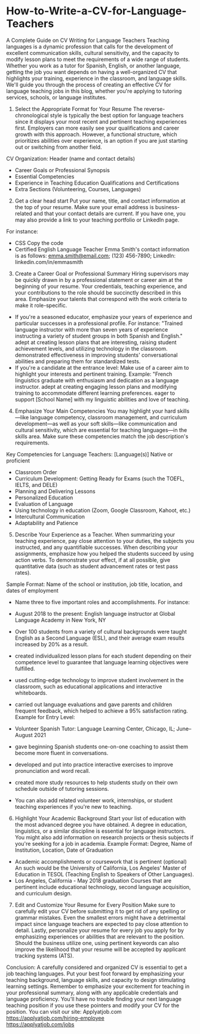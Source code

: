# How-to-Write-a-CV-for-Language-Teachers
A Complete Guide on CV Writing for Language Teachers
Teaching languages is a dynamic profession that calls for the development of excellent communication skills, cultural sensitivity, and the capacity to modify lesson plans to meet the requirements of a wide range of students. Whether you work as a tutor for Spanish, English, or another language, getting the job you want depends on having a well-organized CV that highlights your training, experience in the classroom, and language skills. We'll guide you through the process of creating an effective CV for language teaching jobs in this blog, whether you're applying to tutoring services, schools, or language institutes.

1. Select the Appropriate Format for Your Resume
The reverse-chronological style is typically the best option for language teachers since it displays your most recent and pertinent teaching experiences first. Employers can more easily see your qualifications and career growth with this approach. However, a functional structure, which prioritizes abilities over experience, is an option if you are just starting out or switching from another field.

CV Organization: Header (name and contact details)
- Career Goals or Professional Synopsis
- Essential Competencies
- Experience in Teaching Education Qualifications and Certifications
- Extra Sections (Volunteering, Courses, Languages)

2. Get a clear head start
Put your name, title, and contact information at the top of your resume. Make sure your email address is business-related and that your contact details are current. If you have one, you may also provide a link to your teaching portfolio or LinkedIn page.

For instance:
- CSS Copy the code
- Certified English Language Teacher Emma Smith's contact information is as follows: emma.smith@email.com; (123) 456-7890; LinkedIn: linkedin.com/in/emmasmith 

3. Create a Career Goal or Professional Summary
Hiring supervisors may be quickly drawn in by a professional statement or career aim at the beginning of your resume. Your credentials, teaching experience, and your contributions to the role should be succinctly described in this area. Emphasize your talents that correspond with the work criteria to make it role-specific.
- If you're a seasoned educator, emphasize your years of experience and particular successes in a professional profile.
For instance: "Trained language instructor with more than seven years of experience instructing a variety of student groups in both Spanish and English." adept at creating lesson plans that are interesting, raising student achievement levels, and utilizing technology in the classroom. demonstrated effectiveness in improving students' conversational abilities and preparing them for standardized tests.
- If you're a candidate at the entrance level: Make use of a career aim to highlight your interests and pertinent training.
Example: "French linguistics graduate with enthusiasm and dedication as a language instructor. adept at creating engaging lesson plans and modifying training to accommodate different learning preferences. eager to support [School Name] with my linguistic abilities and love of teaching.

4. Emphasize Your Main Competencies
You may highlight your hard skills—like language competency, classroom management, and curriculum development—as well as your soft skills—like communication and cultural sensitivity, which are essential for teaching languages—in the skills area. Make sure these competencies match the job description's requirements.

Key Competencies for Language Teachers: [Language(s)] Native or proficient
- Classroom Order
- Curriculum Development: Getting Ready for Exams (such the TOEFL, IELTS, and DELE)
- Planning and Delivering Lessons
- Personalized Education
-  Evaluation of Language
- Using technology in education (Zoom, Google Classroom, Kahoot, etc.)
- Intercultural Communication
- Adaptability and Patience

5. Describe Your Experience as a Teacher.
When summarizing your teaching experience, pay close attention to your duties, the subjects you instructed, and any quantifiable successes. When describing your assignments, emphasize how you helped the students succeed by using action verbs. To demonstrate your effect, if at all possible, give quantitative data (such as student advancement rates or test pass rates).

Sample Format:
Name of the school or institution, job title, location, and dates of employment

- Name three to five important roles and accomplishments.
For instance:
- August 2018 to the present: English language instructor at Global Language Academy in New York, NY

- Over 100 students from a variety of cultural backgrounds were taught English as a Second Language (ESL), and their average exam results increased by 20% as a result.
- created individualized lesson plans for each student depending on their competence level to guarantee that language learning objectives were fulfilled.
- used cutting-edge technology to improve student involvement in the classroom, such as educational applications and interactive whiteboards.
- carried out language evaluations and gave parents and children frequent feedback, which helped to achieve a 95% satisfaction rating.
Example for Entry Level:
- Volunteer Spanish Tutor: Language Learning Center, Chicago, IL; June–August 2021
- gave beginning Spanish students one-on-one coaching to assist them become more fluent in conversations.
- developed and put into practice interactive exercises to improve pronunciation and word recall.
- created more study resources to help students study on their own schedule outside of tutoring sessions.
- You can also add related volunteer work, internships, or student teaching experiences if you're new to teaching.

6. Highlight Your Academic Background
Start your list of education with the most advanced degree you have obtained. A degree in education, linguistics, or a similar discipline is essential for language instructors. You might also add information on research projects or thesis subjects if you're seeking for a job in academia.
Example Format: Degree, Name of Institution, Location, Date of Graduation
- Academic accomplishments or coursework that is pertinent (optional)
An such would be the University of California, Los Angeles' Master of Education in TESOL (Teaching English to Speakers of Other Languages).
- Los Angeles, California - May 2018 graduation
Courses that are pertinent include educational technology, second language acquisition, and curriculum design.

7. Edit and Customize Your Resume for Every Position
Make sure to carefully edit your CV before submitting it to get rid of any spelling or grammar mistakes. Even the smallest errors might have a detrimental impact since language teachers are expected to pay close attention to detail. Lastly, personalize your resume for every job you apply for by emphasizing experiences or abilities that are relevant to the position. Should the business utilize one, using pertinent keywords can also improve the likelihood that your resume will be accepted by applicant tracking systems (ATS).

Conclusion:
A carefully considered and organized CV is essential to get a job teaching languages. Put your best foot forward by emphasizing your teaching background, language skills, and capacity to design stimulating learning settings. Remember to emphasize your excitement for teaching in your professional summary, along with any applicable credentials and language proficiency. You'll have no trouble finding your next language teaching position if you use these pointers and modify your CV for the position.
You can visit our site: Applyatjob.com<br>
 https://applyatjob.com/hiring-employee<br>
https://applyatjob.com/jobs
